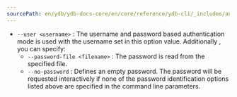 ```yaml
---
sourcePath: en/ydb/ydb-docs-core/en/core/reference/ydb-cli/_includes/auth/options_static.md
---
```

- `--user <username>` : The username and password based authentication mode is used with the username set in this option value. Additionally , you can specify:
    - `--password-file <filename>` : The password is read from the specified file.
    - `--no-password` : Defines an empty password. The password will be requested interactively if none of the password identification options listed above are specified in the command line parameters.

